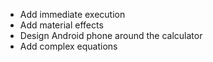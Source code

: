- Add immediate execution
- Add material effects
- Design Android phone around the calculator
- Add complex equations
